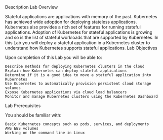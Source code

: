 Description
Lab Overview

Stateful applications are applications with memory of the past. Kubernetes has achieved wide adoption for deploying stateless applications. Kubernetes also provides a rich set of features for running stateful applications. Adoption of Kubernetes for stateful applications is growing and so is the list of stateful workloads that are supported by Kubernetes. In this Lab you will deploy a stateful application in a Kubernetes cluster to understand how Kubernetes supports stateful applications.
Lab Objectives

Upon completion of this Lab you will be able to:

    Describe methods for deploying Kubernetes clusters in the cloud
    Explain how Kubernetes can deploy stateful applications
    Determine if it is a good idea to move a stateful application into Kubernetes
    Use Kubernetes to automatically provision persistent cloud storage volumes
    Expose Kubernetes applications via cloud load balancers
    Monitor and manage Kubernetes clusters using the Kubernetes Dashboard

Lab Prerequisites

You should be familiar with:

    Basic Kubernetes concepts such as pods, services, and deployments
    AWS EBS volumes
    Working on the command line in Linux
